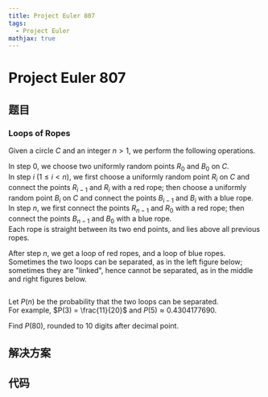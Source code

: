 ```yaml
---
title: Project Euler 807
tags:
  - Project Euler
mathjax: true
---
```

<escape><!-- more --></escape>
    
# Project Euler 807
## 题目
### Loops of Ropes


Given a circle $C$ and an integer $n > 1$, we perform the following operations.

In step $0$, we choose two uniformly random points $R_0$ and $B_0$ on $C$.<br />
In step $i$ ($1 \leq i < n$), we first choose a uniformly random point $R_i$ on $C$ and connect the points $R_{i - 1}$ and $R_i$ with a red rope; then choose a uniformly random point $B_i$ on $C$ and connect the points $B_{i - 1}$ and $B_i$ with a blue rope.<br />
In step $n$, we first connect the points $R_{n - 1}$ and $R_0$ with a red rope; then connect the points $B_{n - 1}$ and $B_0$ with a blue rope.<br />
Each rope is straight between its two end points, and lies above all previous ropes.

After step $n$, we get a loop of red ropes, and a loop of blue ropes.<br />
Sometimes the two loops can be separated, as in the left figure below; sometimes they are "linked", hence cannot be separated, as in the middle and right figures below.

<div style="text-align:center;">
<img src="project/images/p807.jpg" class="dark_img" alt="" />
</div>

Let $P(n)$ be the probability that the two loops can be separated.<br />
For example, $P(3) = \frac{11}{20}$ and $P(5) \approx 0.4304177690$.

Find $P(80)$, rounded to $10$ digits after decimal point.

## 解决方案


## 代码


